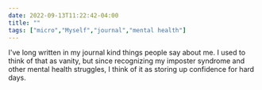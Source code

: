 ---date: 2022-09-13T11:22:42-04:00title: ""tags: ["micro","Myself","journal","mental health"]---I've long written in my journal kind things people say about me. I used to think of that as vanity, but since recognizing my imposter syndrome and other mental health struggles, I think of it as storing up confidence for hard days.